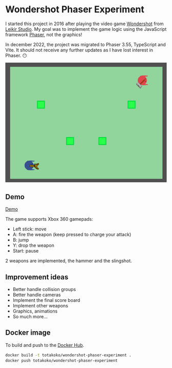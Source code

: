 # Wondershot Phaser Experiment

I started this project in 2016 after playing the video game [Wondershot](https://store.steampowered.com/app/430190/Wondershot/) from [Leikir Studio](https://www.leikir-studio.com/).
My goal was to implement the game logic using the JavaScript framework [Phaser](https://phaser.io/), not the graphics!

In december 2022, the project was migrated to Phaser 3.55, TypeScript and Vite.
It should not receive any further updates as I have lost interest in Phaser. :no_mouth:

![Wondershot](./doc/wondershot-demo.gif)


## Demo

[Demo](https://wondershot.totakoko.com/)

The game supports Xbox 360 gamepads:
- Left stick: move
- A: fire the weapon (keep pressed to charge your attack)
- B: jump
- Y: drop the weapon
- Start: pause

2 weapons are implemented, the hammer and the slingshot.


## Improvement ideas

- Better handle collision groups
- Better handle cameras
- Implement the final score board
- Implement other weapons
- Graphics, animations
- So much more...


## Docker image

To build and push to the [Docker Hub](https://hub.docker.com/).
```sh
docker build -t totakoko/wondershot-phaser-experiment .
docker push totakoko/wondershot-phaser-experiment
```
